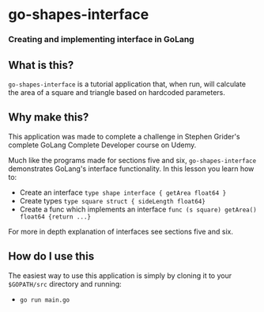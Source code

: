 # go-shapes-interface
### Creating and implementing interface in GoLang

## What is this?

`go-shapes-interface` is a tutorial application that, when run, will calculate the area of a square and triangle based on hardcoded parameters. 

## Why make this?

This application was made to complete a challenge in Stephen Grider's complete GoLang Complete Developer course on Udemy.

Much like the programs made for sections five and six, `go-shapes-interface` demonstrates GoLang's interface functionality. In this lesson you learn how to:

- Create an interface `type shape interface { getArea float64 }`
- Create types `type square struct { sideLength float64}`
- Create a func which implements an interface `func (s square) getArea() float64 {return ...}`

For more in depth explanation of interfaces see sections five and six. 

## How do I use this

The easiest way to use this application is simply by cloning it to your `$GOPATH/src` directory and running:
- `go run main.go`
